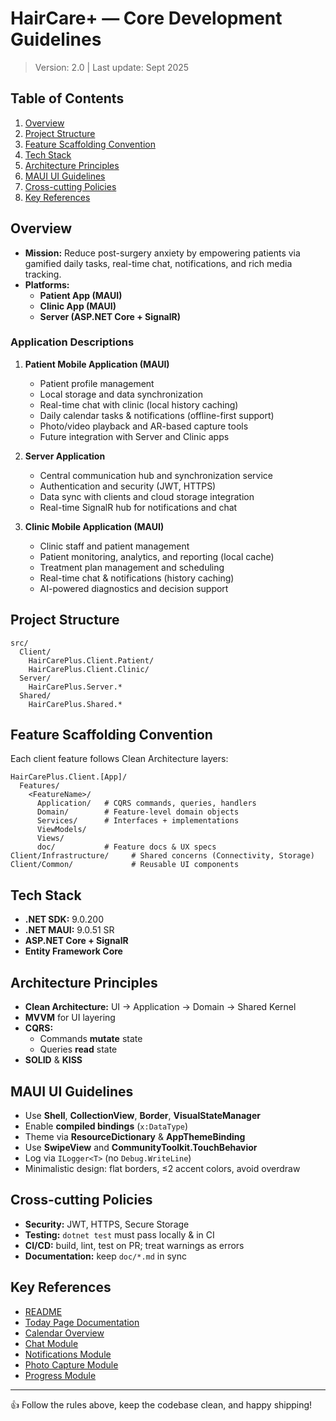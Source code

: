 # HairCare+ — Core Development Guidelines

> Version: 2.0   |  Last update: Sept 2025

## Table of Contents
1. [Overview](#overview)
2. [Project Structure](#project-structure)
3. [Feature Scaffolding Convention](#feature-scaffolding-convention)
4. [Tech Stack](#tech-stack)
5. [Architecture Principles](#architecture-principles)
6. [MAUI UI Guidelines](#maui-ui-guidelines)
7. [Cross-cutting Policies](#cross-cutting-policies)
8. [Key References](#key-references)

## Overview
- **Mission:** Reduce post-surgery anxiety by empowering patients via gamified daily tasks, real-time chat, notifications, and rich media tracking.
- **Platforms:**
  - **Patient App (MAUI)**
  - **Clinic App (MAUI)**
  - **Server (ASP.NET Core + SignalR)**

### Application Descriptions
1. **Patient Mobile Application (MAUI)**
   - Patient profile management
   - Local storage and data synchronization
   - Real-time chat with clinic (local history caching)
   - Daily calendar tasks & notifications (offline-first support)
   - Photo/video playback and AR-based capture tools
   - Future integration with Server and Clinic apps

2. **Server Application**
   - Central communication hub and synchronization service
   - Authentication and security (JWT, HTTPS)
   - Data sync with clients and cloud storage integration
   - Real-time SignalR hub for notifications and chat

3. **Clinic Mobile Application (MAUI)**
   - Clinic staff and patient management
   - Patient monitoring, analytics, and reporting (local cache)
   - Treatment plan management and scheduling
   - Real-time chat & notifications (history caching)
   - AI-powered diagnostics and decision support

## Project Structure
```
src/
  Client/
    HairCarePlus.Client.Patient/
    HairCarePlus.Client.Clinic/
  Server/
    HairCarePlus.Server.*
  Shared/
    HairCarePlus.Shared.*
```

## Feature Scaffolding Convention
Each client feature follows Clean Architecture layers:
```
HairCarePlus.Client.[App]/
  Features/
    <FeatureName>/
      Application/   # CQRS commands, queries, handlers
      Domain/        # Feature-level domain objects
      Services/      # Interfaces + implementations
      ViewModels/
      Views/
      doc/           # Feature docs & UX specs
Client/Infrastructure/     # Shared concerns (Connectivity, Storage)
Client/Common/             # Reusable UI components
```

## Tech Stack
- **.NET SDK:** 9.0.200
- **.NET MAUI:** 9.0.51 SR
- **ASP.NET Core + SignalR**
- **Entity Framework Core**

## Architecture Principles
- **Clean Architecture:** UI → Application → Domain → Shared Kernel
- **MVVM** for UI layering
- **CQRS:**
  - Commands **mutate** state
  - Queries **read** state
- **SOLID** & **KISS**

## MAUI UI Guidelines
- Use **Shell**, **CollectionView**, **Border**, **VisualStateManager**
- Enable **compiled bindings** (`x:DataType`)
- Theme via **ResourceDictionary** & **AppThemeBinding**
- Use **SwipeView** and **CommunityToolkit.TouchBehavior**
- Log via `ILogger<T>` (no `Debug.WriteLine`)
- Minimalistic design: flat borders, ≤2 accent colors, avoid overdraw

## Cross-cutting Policies
- **Security:** JWT, HTTPS, Secure Storage
- **Testing:** `dotnet test` must pass locally & in CI
- **CI/CD:** build, lint, test on PR; treat warnings as errors
- **Documentation:** keep `doc/*.md` in sync

## Key References
- [README](README.md)
- [Today Page Documentation](src/Client/HairCarePlus.Client.Patient/Features/Calendar/doc/todaypage.md)
- [Calendar Overview](src/Client/HairCarePlus.Client.Patient/Features/Calendar/doc/overview.md)
- [Chat Module](src/Client/HairCarePlus.Client.Patient/Features/Chat/doc/chat.md)
- [Notifications Module](src/Client/HairCarePlus.Client.Patient/Features/Notifications/doc/notifications.md)
- [Photo Capture Module](src/Client/HairCarePlus.Client.Patient/Features/PhotoCapture/doc/photo_capture.md)
- [Progress Module](src/Client/HairCarePlus.Client.Patient/Features/Progress/doc/progress.md)

---
👍  Follow the rules above, keep the codebase clean, and happy shipping!